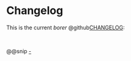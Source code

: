 Changelog
=========

This is the current _borer_ @github[CHANGELOG](/CHANGELOG):

<br>

@@snip [-]($root$/../CHANGELOG)